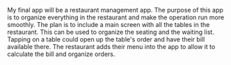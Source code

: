 My final app will be a restaurant management app. The purpose of this app is to organize everything in the restaurant and make the operation run more smoothly. The plan is to include a main screen with all the tables in the restaurant. This can be used to organize the seating and the waiting list. Tapping on a table could open up the table's order and have their bill available there. The restaurant adds their menu into the app to allow it to calculate the bill and organize orders.